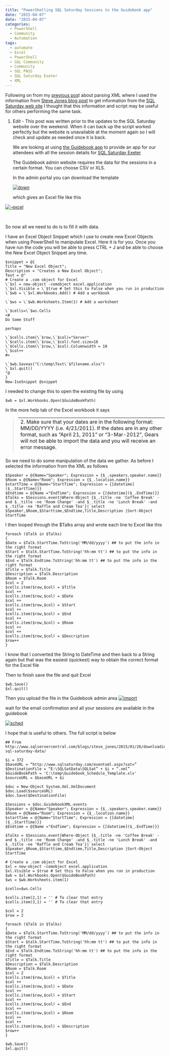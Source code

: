 ```yaml
---
title: "PowerShelling SQL Saturday Sessions to the Guidebook app"
date: "2015-04-07"
date: "2015-04-07" 
categories: 
  - PowerShell
  - Community
  - Automation
tags: 
  - automate
  - Excel
  - PowerShell
  - SQL Community
  - Community
  - SQL PASS
  - SQL Saturday Exeter
  - XML
---
```


Following on from my [previous pos](http://sqldbawithabeard.com/2015/03/21/parsing-xml-child-nodes-and-converting-to-datetime-with-PowerShell/ "Parsing XML Child Nodes and Converting to DateTime with PowerShell")t about parsing XML where I used the information from [Steve Jones blog post](https://voiceofthedba.wordpress.com/2015/01/26/downloading-sql-saturday-data/) to get information from the [SQL Saturday web site](https://www.sqlsaturday.com/) I thought that this information and script may be useful for others performing the same task.

1. Edit - This post was written prior to the updates to the SQL Saturday website over the weekend. When it can back up the script worked perfectly but the website is unavailable at the moment again so I will check and update as needed once it is back.
    
    We are looking at using [the Guidebook app](https://guidebook.com/) to provide an app for our attendees with all the session details for [SQL Saturday Exeter](https://www.sqlsaturday.com/372)
    
    The Guidebook admin website requires the data for the sessions in a certain format. You can choose CSV or XLS.
    
    In the admin portal you can download the template
    
    [![down](https://sqldbawithabeard.com/wp-content/uploads/2015/03/down.jpg?w=300)](https://sqldbawithabeard.com/wp-content/uploads/2015/03/down.jpg)
    
    which gives an Excel file like this
    

[![-excel](https://sqldbawithabeard.com/wp-content/uploads/2015/03/excel.jpg?w=300)](https://sqldbawithabeard.com/wp-content/uploads/2015/03/excel.jpg)

 

So now all we need to do is to fill it with data.

I have an Excel Object Snippet which I use to create new Excel Objects when using PowerShell to manipulate Excel. Here it is for you. Once you have run the code you will be able to press CTRL + J and be able to choose the New Excel Object Snippet any time.
```
$snippet = @{
Title = "New Excel Object";
Description = "Creates a New Excel Object";
Text = @"
# Create a .com object for Excel
\`$xl = new-object -comobject excel.application
\`$xl.Visible = \`$true # Set this to False when you run in production
\`$wb = \`$xl.Workbooks.Add() # Add a workbook

\`$ws = \`$wb.Worksheets.Item(1) # Add a worksheet

\`$cells=\`$ws.Cells
<#
Do Some Stuff

perhaps

\`$cells.item(\`$row,\`$col)="Server"
\`$cells.item(\`$row,\`$col).font.size=16
\`$Cells.item(\`$row,\`$col).Columnwidth = 10
\`$col++
#>

\`$wb.Saveas("C:\temp\Test\`$filename.xlsx")
\`$xl.quit()
"@
}
New-IseSnippet @snippet
```
I needed to change this to open the existing file by using

`$wb = $xl.Workbooks.Open($GuideBookPath)`

In the more help tab of the Excel workbook it says

> <table style="height:111px;" width="565"><tbody><tr><td width="956">2.     Make sure that your dates are in the following format: MM/DD/YYYY (i.e. 4/21/2011).  If the dates are in any other format, such as “April 21, 2011” or “3-Mar-2012”, Gears will not be able to import the data and you will receive an error message.</td></tr><tr><td width="956">3.     Make sure that your times are in the following format: HH:MM AM/PM (i.e. 2:30 PM, or 11:15 AM). If the times are in any other format, such as “3:00 p.m.” or “3:00:00 PM”, Gears will not be able to import the data and you will receive an error message.</td></tr></tbody></table>

So we need to do some manipulation of the data we gather. As before I selected the information from the XML as follows
```
$Speaker = @{Name="Speaker"; Expression = {$_.speakers.speaker.name}}
$Room = @{Name="Room"; Expression = {$_.location.name}}
$startTime = @{Name="StartTime"; Expression = {[datetime]($_.StartTime)}}
$Endtime = @{Name ="EndTime"; Expression = {[datetime]($_.EndTime)}}
$Talks = $Sessions.event|Where-Object {$_.title -ne 'Coffee Break' -and $_.title -ne 'Room Change' -and $_.title -ne 'Lunch Break' -and $_.title -ne 'Raffle and Cream Tea'}| select $Speaker,$Room,$Starttime,$Endtime,Title,Description |Sort-Object StartTime
```
I then looped through the $Talks array and wrote each line to Excel like this
```
foreach ($Talk in $Talks)
{
$Date = $Talk.StartTime.ToString('MM/dd/yyyy') ## to put the info in the right format
$Start = $talk.StartTime.ToString('hh:mm tt') ## to put the info in the right format
$End = $Talk.Endtime.ToString('hh:mm tt') ## to put the info in the right format
$Title = $Talk.Title
$Description = $Talk.Description
$Room = $Talk.Room
$col = 2
$cells.item($row,$col) = $Title
$col ++
$cells.item($row,$col) = $Date
$col ++
$cells.item($row,$col) = $Start
$col ++
$cells.item($row,$col) = $End
$col ++
$cells.item($row,$col) = $Room
$col ++
$col ++
$cells.item($row,$col) = $Description
$row++
}
```
I know that I converted the String to DateTime and then back to a String again but that was the easiest (quickest) way to obtain the correct format for the Excel file

Then to finish save the file and quit Excel
```
$wb.Save()
$xl.quit()
```
Then you upload the file in the Guidebook admin area [![import](https://sqldbawithabeard.com/wp-content/uploads/2015/03/import.jpg?w=300)](https://sqldbawithabeard.com/wp-content/uploads/2015/03/import.jpg)

wait for the email confirmation and all your sessions are available in the guidebook

[![sched](https://sqldbawithabeard.com/wp-content/uploads/2015/03/sched.jpg?w=300)](https://sqldbawithabeard.com/wp-content/uploads/2015/03/sched.jpg)

I hope that is useful to others. The full script is below
```
## From http://www.sqlservercentral.com/blogs/steve_jones/2015/01/26/downloading-sql-saturday-data/

$i = 372
$baseURL = “http://www.sqlsaturday.com/eventxml.aspx?sat=”
$DestinationFile = “E:\SQLSatData\SQLSat” + $i + “.xml”
$GuideBookPath = 'C:\temp\Guidebook_Schedule_Template.xls'
$sourceURL = $baseURL + $i

$doc = New-Object System.Xml.XmlDocument
$doc.Load($sourceURL)
$doc.Save($DestinationFile)

$Sessions = $doc.GuidebookXML.events
$Speaker = @{Name="Speaker"; Expression = {$_.speakers.speaker.name}}
$Room = @{Name="Room"; Expression = {$_.location.name}}
$startTime = @{Name="StartTime"; Expression = {[datetime]($_.StartTime)}}
$Endtime = @{Name ="EndTime"; Expression = {[datetime]($_.EndTime)}}

$Talks = $Sessions.event|Where-Object {$_.title -ne 'Coffee Break' -and $_.title -ne 'Room Change' -and $_.title -ne 'Lunch Break' -and $_.title -ne 'Raffle and Cream Tea'}| select $Speaker,$Room,$Starttime,$Endtime,Title,Description |Sort-Object StartTime

# Create a .com object for Excel
$xl = new-object -comobject excel.application
$xl.Visible = $true # Set this to False when you run in production
$wb = $xl.Workbooks.Open($GuideBookPath)
$ws = $wb.Worksheets.item(1)

$cells=$ws.Cells

$cells.item(2,1) = '' # To clear that entry
$cells.item(3,1) = '' # To clear that entry

$col = 2
$row = 2

foreach ($Talk in $Talks)
{
$Date = $Talk.StartTime.ToString('MM/dd/yyyy') ## to put the info in the right format
$Start = $talk.StartTime.ToString('hh:mm tt') ## to put the info in the right format
$End = $Talk.Endtime.ToString('hh:mm tt') ## to put the info in the right format
$Title = $Talk.Title
$Description = $Talk.Description
$Room = $Talk.Room
$col = 2
$cells.item($row,$col) = $Title
$col ++
$cells.item($row,$col) = $Date
$col ++
$cells.item($row,$col) = $Start
$col ++
$cells.item($row,$col) = $End
$col ++
$cells.item($row,$col) = $Room
$col ++
$col ++
$cells.item($row,$col) = $Description
$row++
}

$wb.Save()
$xl.quit()
```
